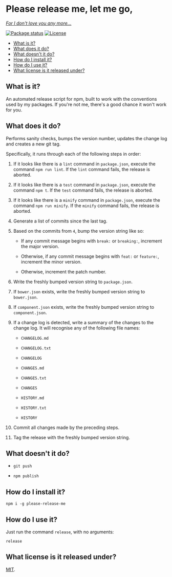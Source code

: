 # Please release me, let me go,

[*For I don't love you any more...*](https://youtu.be/6S9ecXWCBCc?t=11s)

[![Package status](https://img.shields.io/npm/v/please-release-me.svg?style=flat-square)](https://www.npmjs.com/package/please-release-me)
[![License](https://img.shields.io/github/license/philbooth/please-release-me.svg?style=flat-square)](https://opensource.org/licenses/MIT)

* [What is it?](#what-is-it)
* [What does it do?](#what-does-it-do)
* [What doesn't it do?](#what-doesnt-it-do)
* [How do I install it?](#how-do-i-install-it)
* [How do I use it?](#how-do-i-use-it)
* [What license is it released under?](#what-license-is-it-released-under)

## What is it?

An automated release script
for npm,
built to work with
the conventions
used by my packages.
If you're not me,
there's a good chance
it won't work for you.

## What does it do?

Performs sanity checks,
bumps the version number,
updates the change log
and creates a new git tag.

Specifically,
it runs through each of the following steps
in order:

1. If it looks like there is a `lint` command
   in `package.json`,
   execute the command `npm run lint`.
   If the `lint` command fails,
   the release is aborted.

2. If it looks like there is a `test` command
   in `package.json`,
   execute the command `npm t`.
   If the `test` command fails,
   the release is aborted.

2. If it looks like there is a `minify` command
   in `package.json`,
   execute the command `npm run minify`.
   If the `minify` command fails,
   the release is aborted.

4. Generate a list of commits
   since the last tag.

5. Based on the commits from `4`,
   bump the version string like so:

   * If any commit message
     begins with `break:` or `breaking:`,
	 increment the major version.

   * Otherwise,
     if any commit message
     begins with `feat:` or `feature:`,
	 increment the minor version.

   * Otherwise,
	 increment the patch number.

6. Write the freshly bumped version string
   to `package.json`.

7. If `bower.json` exists,
   write the freshly bumped version string
   to `bower.json`.

8. If `component.json` exists,
   write the freshly bumped version string
   to `component.json`.

9. If a change log is detected,
   write a summary of the changes
   to the change log.
   It will recognise any of the following file names:

   * `CHANGELOG.md`

   * `CHANGELOG.txt`

   * `CHANGELOG`

   * `CHANGES.md`

   * `CHANGES.txt`

   * `CHANGES`

   * `HISTORY.md`

   * `HISTORY.txt`

   * `HISTORY`

10. Commit all changes
    made by the preceding steps.

11. Tag the release
    with the freshly bumped version string.

## What doesn't it do?

* `git push`

* `npm publish`

## How do I install it?

```
npm i -g please-release-me
```

## How do I use it?

Just run the command `release`,
with no arguments:

```
release
```

## What license is it released under?

[MIT](LICENSE).

